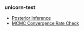 ### unicorn-test

- [Posterior Inference](http://htmlpreview.github.com/?https://github.com/danfengc/unicorn-test/blob/master/html/posterior_inference_qqplot.html)
- [MCMC Convergence Rate Check](http://htmlpreview.github.com/?https://github.com/danfengc/unicorn-test/blob/master/html/convergence_rate.html) 
